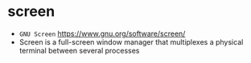 # screen

- `GNU Screen` <https://www.gnu.org/software/screen/>
- Screen is a full-screen window manager that multiplexes a physical terminal between several processes
